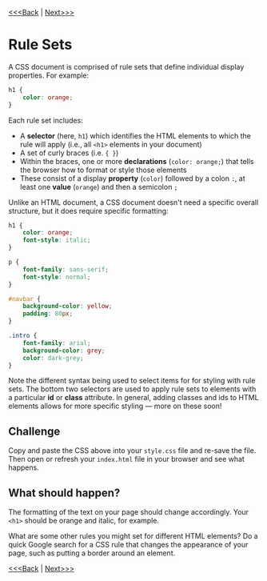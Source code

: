 [<<<Back](11-integration.md) | [Next>>>](13-filter.md)

# Rule Sets

A CSS document is comprised of rule sets that define individual display properties. For example: 

```css
h1 {
    color: orange;
}
```

Each rule set includes:
- A **selector** (here, `h1`) which identifies the HTML elements to which the rule will apply (i.e., all `<h1>` elements in your document)
- A set of curly braces (i.e. `{ }`) 
- Within the braces, one or more **declarations** (`color: orange;`) that tells the browser how to format or style those elements
- These consist of a display **property** (`color`) followed by a colon `:`, at least one **value** (`orange`) and then a semicolon `;`

Unlike an HTML document, a CSS document doesn't need a specific overall structure, but it does require specific formatting: 

```css
h1 {
    color: orange;
    font-style: italic;
}

p {
    font-family: sans-serif;
    font-style: normal;
}

#navbar {
    background-color: yellow;
    padding: 80px;
}

.intro {
    font-family: arial;
    background-color: grey;
    color: dark-grey;
}
```

Note the different syntax being used to select items for for styling with rule sets. The bottom two selectors are used to apply rule sets to elements with a particular **id** or **class** attribute. In general, adding classes and ids to HTML elements allows for more specific styling — more on these soon!

## Challenge

Copy and paste the CSS above into your `style.css` file and re-save the file. Then open or refresh your `index.html` file in your browser and see what happens.

## What should happen?

The formatting of the text on your page should change accordingly. Your `<h1>` should be orange and italic, for example.

What are some other rules you might set for different HTML elements? Do a quick Google search for a CSS rule that changes the appearance of your page, such as putting a border around an element.

[<<<Back](11-integration.md) | [Next>>>](13-filter.md)
